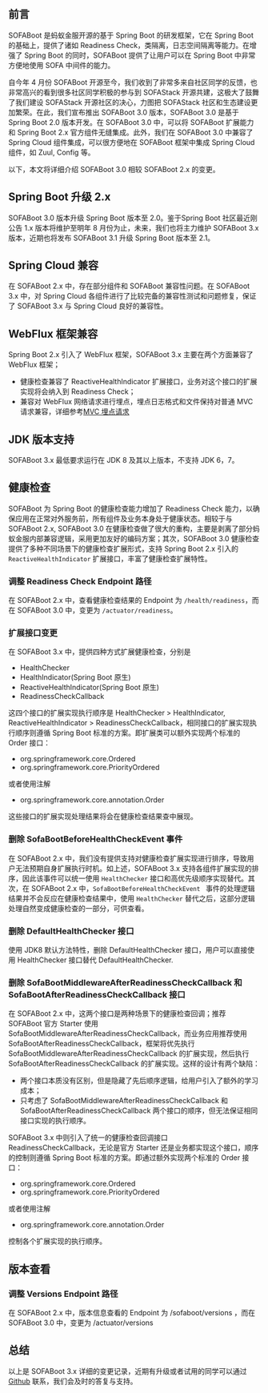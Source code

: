 ## 前言 
SOFABoot 是蚂蚁金服开源的基于 Spring Boot 的研发框架，它在 Spring Boot 的基础上，提供了诸如 Readiness Check，类隔离，日志空间隔离等能力。在增强了 Spring Boot 的同时，SOFABoot 提供了让用户可以在 Spring Boot 中非常方便地使用 SOFA 中间件的能力。

自今年 4 月份 SOFABoot 开源至今，我们收到了非常多来自社区同学的反馈，也非常高兴的看到很多社区同学积极的参与到 SOFAStack 开源共建，这极大了鼓舞了我们建设 SOFAStack 开源社区的决心，力图把 SOFAStack 社区和生态建设更加繁荣。在此，我们宣布推出 SOFABoot 3.0 版本，SOFABoot 3.0 是基于 Spring Boot 2.0 版本开发。在 SOFABoot 3.0 中，可以将 SOFABoot 扩展能力和 Spring Boot 2.x 官方组件无缝集成。此外，我们在 SOFABoot 3.0 中兼容了 Spring Cloud 组件集成，可以很方便地在 SOFABoot 框架中集成 Spring Cloud 组件，如 Zuul, Config 等。

以下，本文将详细介绍 SOFABoot 3.0 相较 SOFABoot 2.x 的变更。

## Spring Boot 升级 2.x
SOFABoot 3.0 版本升级 Spring Boot 版本至 2.0。鉴于Spring Boot 社区最近刚公告 1.x 版本将维护至明年 8 月份为止，未来，我们也将主力维护 SOFABoot 3.x 版本，近期也将发布 SOFABoot 3.1 升级 Spring Boot 版本至 2.1。

## Spring Cloud 兼容
在 SOFABoot 2.x 中，存在部分组件和 SOFABoot 兼容性问题。在 SOFABoot 3.x 中，对 Spring Cloud 各组件进行了比较完备的兼容性测试和问题修复，保证了 SOFABoot 3.x 与 Spring Cloud 良好的兼容性。

## WebFlux 框架兼容
Spring Boot 2.x 引入了 WebFlux 框架，SOFABoot 3.x 主要在两个方面兼容了 WebFlux 框架；
+ 健康检查兼容了 ReactiveHealthIndicator 扩展接口，业务对这个接口的扩展实现将会纳入到 Readiness Check；
+ 兼容对 WebFlux 网络请求进行埋点，埋点日志格式和文件保持对普通 MVC 请求兼容，详细参考[MVC 埋点请求](http://www.sofastack.tech/sofa-tracer/docs/Usage_Of_MVC)

## JDK 版本支持
SOFABoot 3.x 最低要求运行在 JDK 8 及其以上版本，不支持 JDK 6，7。

## 健康检查
SOFABoot 为 Spring Boot 的健康检查能力增加了 Readiness Check 能力，以确保应用在正常对外服务前，所有组件及业务本身处于健康状态。相较于与 SOFABoot 2.x, SOFABoot 3.0 在健康检查做了很大的重构，主要是剥离了部分蚂蚁金服内部兼容逻辑，采用更加友好的编码方案；其次，SOFABoot 3.0 健康检查提供了多种不同场景下的健康检查扩展形式，支持 Spring Boot 2.x 引入的 `ReactiveHealthIndicator` 扩展接口，丰富了健康检查扩展特性。

### 调整 Readiness Check Endpoint 路径
在 SOFABoot 2.x 中，查看健康检查结果的 Endpoint 为 `/health/readiness`，而在 SOFABoot 3.0 中，变更为 `/actuator/readiness`。

### 扩展接口变更
在 SOFABoot 3.x 中，提供四种方式扩展健康检查，分别是
+ HealthChecker
+ HealthIndicator(Spring Boot 原生)
+ ReactiveHealthIndicator(Spring Boot 原生)
+ ReadinessCheckCallback

这四个接口的扩展实现执行顺序是 HealthChecker > HealthIndicator, ReactiveHealthIndicator > ReadinessCheckCallback，相同接口的扩展实现执行顺序则遵循 Spring Boot 标准的方案。即扩展类可以额外实现两个标准的 Order 接口：

+ org.springframework.core.Ordered
+ org.springframework.core.PriorityOrdered

或者使用注解

+ org.springframework.core.annotation.Order

这些接口的扩展实现处理结果将会在健康检查结果查中展现。

### 删除 SofaBootBeforeHealthCheckEvent 事件
在 SOFABoot 2.x 中，我们没有提供支持对健康检查扩展实现进行排序，导致用户无法预期自身扩展执行时机。如上述，SOFABoot 3.x 支持各组件扩展实现的排序，因此该事件可以统一使用 `HealthChecker` 接口和高优先级顺序实现替代。其次，在 SOFABoot 2.x 中，`SofaBootBeforeHealthCheckEvent ` 事件的处理逻辑结果并不会反应在健康检查结果中，使用 `HealthChecker` 替代之后，这部分逻辑处理自然变成健康检查的一部分，可供查看。

### 删除 DefaultHealthChecker 接口
使用 JDK8 默认方法特性，删除 DefaultHealthChecker 接口，用户可以直接使用 HealthChecker 接口替代 DefaultHealthChecker.

### 删除 SofaBootMiddlewareAfterReadinessCheckCallback 和 SofaBootAfterReadinessCheckCallback 接口
在 SOFABoot 2.x 中，这两个接口是两种场景下的健康检查回调；推荐 SOFABoot 官方 Starter 使用 SofaBootMiddlewareAfterReadinessCheckCallback，而业务应用推荐使用SofaBootAfterReadinessCheckCallback，框架将优先执行 SofaBootMiddlewareAfterReadinessCheckCallback 的扩展实现，然后执行 SofaBootAfterReadinessCheckCallback 的扩展实现。这样的设计有两个缺陷：
+ 两个接口本质没有区别，但是隐藏了先后顺序逻辑，给用户引入了额外的学习成本；
+ 只考虑了 SofaBootMiddlewareAfterReadinessCheckCallback 和 SofaBootAfterReadinessCheckCallback 两个接口的顺序，但无法保证相同接口实现的执行顺序。

SOFABoot 3.x 中则引入了统一的健康检查回调接口 ReadinessCheckCallback，无论是官方 Starter 还是业务都实现这个接口，顺序的控制则遵循 Spring Boot 标准的方案。即通过额外实现两个标准的 Order 接口：

+ org.springframework.core.Ordered
+ org.springframework.core.PriorityOrdered

或者使用注解

+ org.springframework.core.annotation.Order

控制各个扩展实现的执行顺序。
## 版本查看
### 调整 Versions Endpoint 路径
在 SOFABoot 2.x 中，版本信息查看的 Endpoint 为 /sofaboot/versions ，而在 SOFABoot 3.0 中，变更为 /actuator/versions

## 总结
以上是 SOFABoot 3.x 详细的变更记录，近期有升级或者试用的同学可以通过 [Github](https://github.com/alipay/sofa-boot) 联系，我们会及时的答复与支持。
